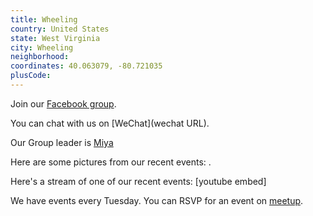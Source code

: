 ```yaml
---
title: Wheeling
country: United States
state: West Virginia
city: Wheeling
neighborhood: 
coordinates: 40.063079, -80.721035
plusCode:
---
```

Join our [Facebook group](https://www.facebook.com/groups/free.code.camp.wheeling.wv).

You can chat with us on [WeChat](wechat URL).

Our Group leader is [Miya](freecodecamp.org/miya)

Here are some pictures from our recent events:
![]().

Here's a stream of one of our recent events:
[youtube embed]

We have events every Tuesday. You can RSVP for an event on [meetup](meetupurl).
